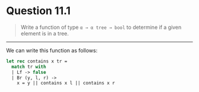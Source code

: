 # Question 11.1

> Write a function of type `α → α tree → bool` to determine if a given element is in a tree.

---

We can write this function as follows:
```ocaml
let rec contains x tr =
  match tr with
  | Lf -> false
  | Br (y, l, r) ->
    x = y || contains x l || contains x r
```
